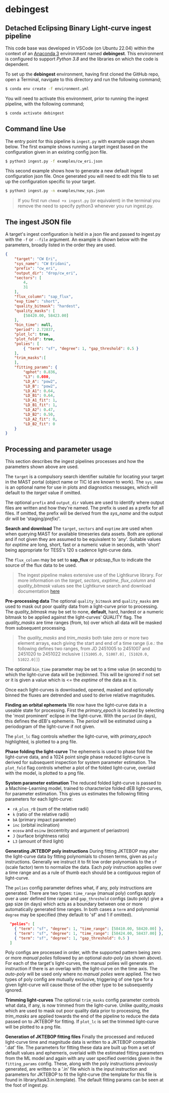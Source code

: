# debingest

## Detached Eclipsing Binary Light-curve ingest pipeline

This code base was developed in VSCode (on Ubuntu 22.04) within the context of
an [Anaconda 3](https://www.anaconda.com/) environment named **debingest**. 
This environment is configured to support _Python 3.8_ and the libraries on 
which the code is dependent.

To set up the **debingest** environment, having first cloned the GitHub repo, 
open a Terminal, navigate to this directory and run the following command;
```sh
$ conda env create -f environment.yml
```

You will need to activate this environment, prior to running the ingest
pipeline, with the following command;
```sh
$ conda activate debingest
```

## Command line Use
The entry point for this pipeline is `ingest.py` with example usage shown 
below. The first example shows running a target ingest based on the 
configuration given in an existing config json file.

```sh
$ python3 ingest.py -f examples/cw_eri.json
```

This second example shows how to generate a new default ingest configuration
json file. Once generated you will need to edit this file to set up the 
configuration specific to your target.
```sh
$ python3 ingest.py -n examples/new_sys.json
```

> If you first run `chmod +x ingest.py` (or equivalent) in the terminal 
> you remove the need to specify python3 whenever you run ingest.py.

## The ingest JSON file
A target's ingest configuration is held in a json file and passed to ingest.py 
with the `-f` or `--file` argument. An example is shown below with the 
parameters, broadly listed in the order they are used.

```json
{
    "target": "CW Eri",
    "sys_name": "CW Eridani",
    "prefix": "cw_eri",
    "output_dir": "drop/cw_eri",
    "sectors": [
        4,
        31
    ],
    "flux_column": "sap_flux",
    "exp_time": "short",
    "quality_bitmask": "hardest",
    "quality_masks": [
        [58420.00, 58423.00]
    ],
    "bin_time": null,
    "period": 2.72837,
    "plot_lc": true,
    "plot_fold": true,
    "polies": [
        { "term": "sf", "degree": 1, "gap_threshold": 0.5 }
    ],
    "trim_masks":[
    ],
    "fitting_params": {
        "qphot": 0.836,
        "L3": 0.080,
        "LD_A": "pow2",
        "LD_B": "pow2",
        "LD_A1": 0.64,
        "LD_B1": 0.64,       
        "LD_A1_fit": 1,
        "LD_B1_fit": 1,
        "LD_A2": 0.47,
        "LD_B2": 0.50,
        "LD_A2_fit": 0,
        "LD_B2_fit": 0
    }
}
```

## Processing and parameter usage
This section describes the ingest pipelines processes and how the parameters
shown above are used.

The `target` is a compulsory search identifier suitable for locating your target
in the MAST portal (object name or TIC Id are known to work). The `sys_name` is
an optional name for use in plots and diagnostics messages, which will default
to the _target_ value if omitted.

The optional `prefix` and `output_dir` values are used to identify where output 
files are written and how they're named. The prefix is used as a prefix for all
files. If omitted, the prefix will be derived from the _sys_name_ and the output
dir will be 'staging/_prefix_/'.

**Search and download**
The `target`, `sectors` and `exptime` are used when when querying MAST for 
available timeseries data assets.  Both are optional and if not given they are 
assumed to be equivalent to 'any'. Suitable values for _exptime_ are long, 
short, fast or a numeric value in seconds, with 'short' being appropriate for 
TESS's 120 s cadence light-curve data.  

The `flux_column` may be set to **sap_flux** or pdcsap_flux to indicate
the source of the flux data to be used.

> The ingest pipeline makes extensive use of the Lightkurve library. For more
> information on the _target_, _sectors_, _exptime_, *flux_column* and 
> *quality_bitmask* values see the Lightkurve search and download documentation 
> [here](http://docs.lightkurve.org/reference/api/lightkurve.search_lightcurve.html)

**Pre-processing data**
The optional `quality_bitmask` and `quality_masks` are used to mask out poor 
quality data from a light-curve prior to processing. The *quality_bitmask* may
be set to none, **default**, hard, hardest or a numeric bitmask to be applied 
against the light-curves' QUALITY flag. The *quality_masks* are time ranges 
(from, to) over which all data will be masked from subsequent processing.

> The *quality_masks* and *trim_masks* both take zero or more two element 
> arrays, each giving the start and end of a time range (i.e.: the following
> defines two ranges, from JD 2451005 to 2451007 and 2451020 to 2451022 
> inclusive `[[51005.0, 51007.0], [51020.0, 51022.0]]`)

The optional `bin_time` parameter may be set to a time value (in seconds) to 
which the light-curve data will be (re)binned. This will be ignored if not set 
or it is given a value which is <= the _exptime_ of the data as it is. 

Once each light-curves is downloaded, opened, masked and optionally binned the
fluxes are detrended and used to derive relative magnitudes.

**Finding an orbital ephemeris**
We now have the light-curve data in a useable state for processing. First the 
*primary_epoch* is located by selecting the 'most prominent' eclipse in the 
light-curve. With the `period` (in days), this defines the dEB's ephemeris. The
_period_ will be estimated using a periodogram of the light-curve if not given.  

The `plot_lc` flag controls whether the light-curve, with *primary_epoch*
highlighted, is plotted to a png file.

**Phase folding the light-curve**
The ephemeris is used to phase fold the light-curve data, and a 1024 point
single phase reduced light-curve is derived for subsequent inspection for 
system parameter estimation. The `plot_fold` flag controls whether a plot
of the folded light-curve, overlaid with the model, is plotted to a png file.

**System parameter estimation**
The reduced folded light-curve is passed to a Machine-Learning model, trained 
to characterize folded dEB light-curves, for parameter estimation. This 
gives us estimates the following fitting parameters for each light-curve:
- `rA_plus_rB` (sum of the relative radii)
- `k` (ratio of the relative radii)
- `bA` (primary impact parameter)
- `inc` (orbital inclination)
- `ecosw` and `esinw` (eccentrity and argument of periastron)
- `J` (surface brightness ratio)
- `L3` (amount of third light)

**Generating JKTEBOP poly instructions**
During fitting JKTEBOP may alter the light-curve data by fitting polynomials
to chosen terms, given as `poly` instructions. Generally we instruct it to fit
low order polynomials to the `sf` (scale factor) term to normalize the data. 
Each _poly_ instruction applies over a time range and as a rule of thumb each 
should be a contiguous region of light-curve.

The `polies` config parameter defines what, if any, poly instructions are 
generated. There are two types: `time_range` (manual poly) configs apply over 
a user defined time range and `gap_threshold` configs (auto poly) give a gap 
size (in days) which acts as a boundary between one or more automatically 
generated time ranges. In both cases a `term` and polynomial `degree` may be 
specified (they default to 'sf' and 1 if omitted).

```json
  "polies": [
    { "term": "sf", "degree": 1, "time_range": [58410.00, 58420.00] },
    { "term": "sf", "degree": 1, "time_range": [58424.00, 58437.00] },
    { "term": "sf", "degree": 1, "gap_threshold": 0.5 }
  ]
```

Poly configs are processed in order, with the supported pattern being zero or 
more _manual polies_ followed by an optional _auto-poly_ (as shown above). For 
each of the target's light-curves, the manual polies will generate an 
instruction if there is an overlap with the light-curve on the time axis. The 
_auto-poly_ will be used only where no _manual polies_ were applied. The two
types of poly config are mutually exclusive, triggering of one type for a given
light-curve will cause those of the other type to be subsequently ignored. 

**Trimming light-curves**
The optional `trim_masks` config parameter controls what data, if any, is now
trimmed from the light-curve. Unlike *quality_masks* which are used to mask out 
poor quality data prior to processing, the *trim_masks* are applied towards
the end of the pipeline to reduce the data passed on to JKTEBOP for fitting.
If `plot_lc` is set the trimmed light-curve will be plotted to a png file.

**Generation of JKTEBOP fitting files**
Finally the processed and reduced light-curve time and magnitude data is 
written to a JKTEBOP compatible '.dat' file. The parameters for fitting these 
data are built up from a set of default values and ephemeris, overlaid with the 
estimated fitting parameters from the ML model and again with any user 
specified overrides given in the `fitting_params` config. These, along with the
poly instructions previously generated, are written to a '.in' file which is
the input instruction and parameters for JKTEBOP to fit the light-curve (the 
template for this file is found in library/task3.in.template). The default 
fitting params can be seen at the foot of ingest.py.